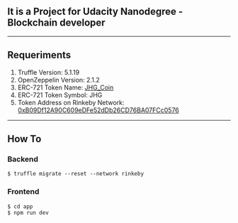 ## It is a Project for Udacity Nanodegree - Blockchain developer
---

## Requeriments

1. Truffle Version: 5.1.19
2. OpenZeppelin Version: 2.1.2
3. ERC-721 Token Name: [JHG_Coin](https://rinkeby.etherscan.io/token/0xb09df12a90c609edfe52ddb26cd76ba07fcc0576)
4. ERC-721 Token Symbol: JHG
5. Token Address on Rinkeby Network: [0xB09Df12A90C609eDFe52dDb26CD76BA07FCc0576](https://rinkeby.etherscan.io/address/0xb09df12a90c609edfe52ddb26cd76ba07fcc0576)
   
---

## How To

### Backend

```
$ truffle migrate --reset --network rinkeby
```

### Frontend

```
$ cd app  
$ npm run dev
```



